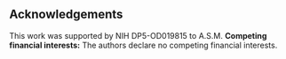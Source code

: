 ## Acknowledgements

This work was supported by NIH DP5-OD019815 to A.S.M. **Competing financial interests:** The authors declare no competing financial interests.
